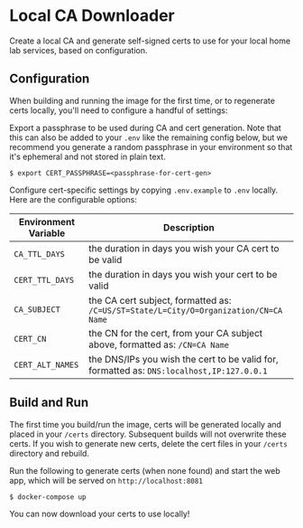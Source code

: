 # Local CA Downloader
Create a local CA and generate self-signed certs to use for your local home lab
services, based on configuration.

## Configuration
When building and running the image for the first time, or to regenerate certs locally,
you'll need to configure a handful of settings:

Export a passphrase to be used during CA and cert generation. Note that this can
also be added to your `.env` like the remaining config below, but we recommend
you generate a random passphrase in your environment so that it's ephemeral and
not stored in plain text.
```
$ export CERT_PASSPHRASE=<passphrase-for-cert-gen>
```

Configure cert-specific settings by copying `.env.example` to `.env` locally. Here are the
configurable options:

| Environment Variable | Description                                                                               |
| -------------------- | ----------------------------------------------------------------------------------------- |
| `CA_TTL_DAYS`        | the duration in days you wish your CA cert to be valid                                    |
| `CERT_TTL_DAYS`      | the duration in days you wish your cert to be valid                                       |
| `CA_SUBJECT`         | the CA cert subject, formatted as: `/C=US/ST=State/L=City/O=Organization/CN=CA Name`      |
| `CERT_CN`            | the CN for the cert, from your CA subject above, formatted as: `/CN=CA Name`              |
| `CERT_ALT_NAMES`     | the DNS/IPs you wish the cert to be valid for, formatted as: `DNS:localhost,IP:127.0.0.1` |

## Build and Run
The first time you build/run the image, certs will be generated locally and placed
in your `/certs` directory. Subsequent builds will not overwrite these certs. If you
wish to generate new certs, delete the cert files in your `/certs` directory and
rebuild.

Run the following to generate certs (when none found) and start the web app, which
will be served on `http://localhost:8081`
```
$ docker-compose up
```

You can now download your certs to use locally!
